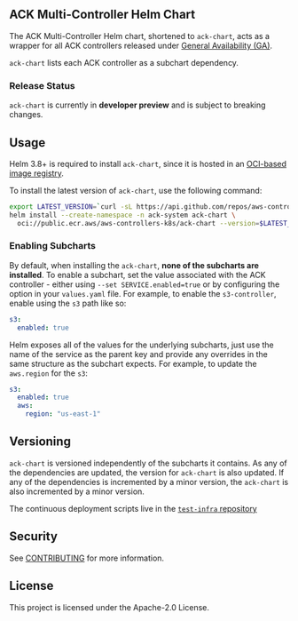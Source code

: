 ## ACK Multi-Controller Helm Chart

The ACK Multi-Controller Helm chart, shortened to `ack-chart`, acts as a wrapper
for all ACK controllers released under [General Availability (GA)][services].

`ack-chart` lists each ACK controller as a subchart dependency.

### Release Status

`ack-chart` is currently in **developer preview** and is subject to breaking
changes.

[services]: https://aws-controllers-k8s.github.io/community/docs/community/services/

## Usage

Helm 3.8+ is required to install `ack-chart`, since it is hosted in an
[OCI-based image registry][oci-registry].

To install the latest version of `ack-chart`, use the following command:
```bash
export LATEST_VERSION=`curl -sL https://api.github.com/repos/aws-controllers-k8s/ack-chart/releases/latest | grep '"tag_name":' | cut -d'"' -f4`
helm install --create-namespace -n ack-system ack-chart \
  oci://public.ecr.aws/aws-controllers-k8s/ack-chart --version=$LATEST_VERSION
```

[oci-registry]: https://helm.sh/docs/topics/registries/

### Enabling Subcharts

By default, when installing the `ack-chart`, **none of the subcharts are
installed**. To enable a subchart, set the value associated with the ACK
controller - either using `--set SERVICE.enabled=true` or by configuring
the option in your `values.yaml` file. For example, to enable the
`s3-controller`, enable using the `s3` path like so:
```yaml
s3:
  enabled: true
```

Helm exposes all of the values for the underlying subcharts, just use the name
of the service as the parent key and provide any overrides in the same
structure as the subchart expects. For example, to update the `aws.region` for
the `s3`:
```yaml
s3:
  enabled: true
  aws:
    region: "us-east-1"
```

## Versioning

`ack-chart` is versioned independently of the subcharts it contains. As any of
the dependencies are updated, the version for `ack-chart` is also updated. If
any of the dependencies is incremented by a minor version, the `ack-chart` is
also incremented by a minor version.

The continuous deployment scripts live in the [`test-infra`
repository][cd-location]

[cd-location]:
    https://github.com/aws-controllers-k8s/test-infra/tree/main/cd/ack-chart

## Security

See [CONTRIBUTING](CONTRIBUTING.md#security-issue-notifications) for more information.

## License

This project is licensed under the Apache-2.0 License.

